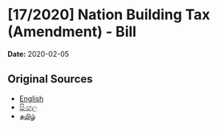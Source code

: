 # [17/2020] Nation Building Tax (Amendment) - Bill

**Date:** 2020-02-05

## Original Sources

- [English](https://documents.gov.lk/view/bills/2020/2/17-2020_E.pdf)
- [සිංහල](https://documents.gov.lk/view/bills/2020/2/17-2020_S.pdf)
- [தமிழ்](https://documents.gov.lk/view/bills/2020/2/17-2020_T.pdf)
